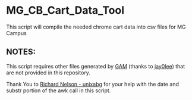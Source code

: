 # MG_CB_Cart_Data_Tool
This script will compile the needed chrome cart data into csv files for MG Campus

<h2><b>NOTES: </b></h2>This script requires other files generated by <a href="https://github.com/jay0lee/GAM">GAM</a> (thanks to <a href="https://github.com/jay0lee">jay0lee</a>) that are not provided in this repository.

Thank You to <a href="https://github.com/unixabg"/>Richard Nelson - unixabg</a> for your help with the date and substr portion of the awk call in this script.
